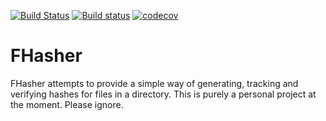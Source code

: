 
[![Build Status](https://travis-ci.org/phowell/FHasher.svg?branch=master)](https://travis-ci.org/phowell/FHasher)
[![Build status](https://ci.appveyor.com/api/projects/status/510y8cllarging6m?svg=true)](https://ci.appveyor.com/project/phowell/fhasher)
[![codecov](https://codecov.io/gh/phowell/FHasher/branch/master/graph/badge.svg)](https://codecov.io/gh/phowell/FHasher)

# FHasher  


FHasher attempts to provide a simple way of generating, tracking and verifying hashes for files in a directory.
This is purely a personal project at the moment. Please ignore.

